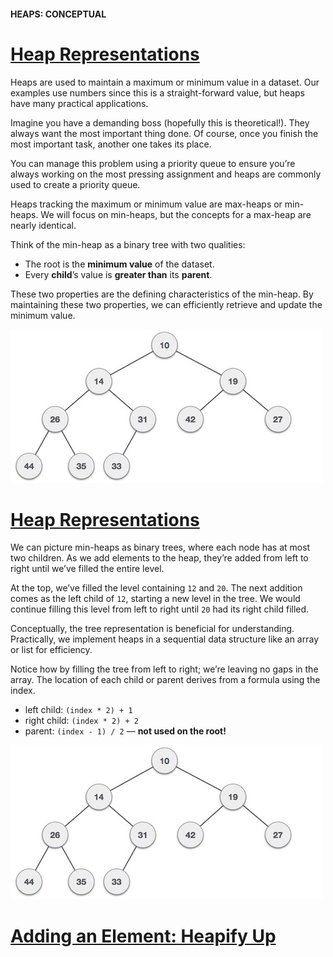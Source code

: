 #### HEAPS: CONCEPTUAL

# [Heap Representations](https://www.codecademy.com/courses/complex-data-structures/lessons/conceptual-heaps/exercises/conceptual-heaps-representation)

Heaps are used to maintain a maximum or minimum value in a dataset. 
Our examples use numbers since this is a straight-forward value, but heaps have many practical applications.

Imagine you have a demanding boss (hopefully this is theoretical!). 
They always want the most important thing done. 
Of course, once you finish the most important task, another one takes its place.

You can manage this problem using a priority queue to ensure you’re always working on the most pressing assignment and heaps are commonly used to create a priority queue.

Heaps tracking the maximum or minimum value are max-heaps or min-heaps. 
We will focus on min-heaps, but the concepts for a max-heap are nearly identical.

Think of the min-heap as a binary tree with two qualities:
* The root is the **minimum value** of the dataset.
* Every **child**’s value is **greater than** its **parent**.

These two properties are the defining characteristics of the min-heap. 
By maintaining these two properties, we can efficiently retrieve and update the minimum value.

![Min Heap Example](min_heap_example.jpg)

# [Heap Representations](https://www.codecademy.com/courses/complex-data-structures/lessons/conceptual-heaps/exercises/conceptual-heaps-representation)

We can picture min-heaps as binary trees, where each node has at most two children. 
As we add elements to the heap, they’re added from left to right until we’ve filled the entire level.

At the top, we’ve filled the level containing `12` and `20`. 
The next addition comes as the left child of `12`, starting a new level in the tree. 
We would continue filling this level from left to right until `20` had its right child filled.

Conceptually, the tree representation is beneficial for understanding. 
Practically, we implement heaps in a sequential data structure like an array or list for efficiency.

Notice how by filling the tree from left to right; 
we’re leaving no gaps in the array. 
The location of each child or parent derives from a formula using the index.
* left child: `(index * 2) + 1`
* right child: `(index * 2) + 2`
* parent: `(index - 1) / 2` — **not used on the root!**

![Min Heap Example](min_heap_example.jpg)

# [Adding an Element: Heapify Up](https://www.codecademy.com/courses/complex-data-structures/lessons/conceptual-heaps/exercises/conceptual-heaps-heapify-up)














